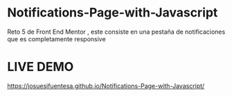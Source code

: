 # Notifications-Page-with-Javascript
Reto 5 de Front End Mentor , este consiste en una pestaña de notificaciones que es completamente responsive


# LIVE DEMO
https://josuesifuentesa.github.io/Notifications-Page-with-Javascript/
